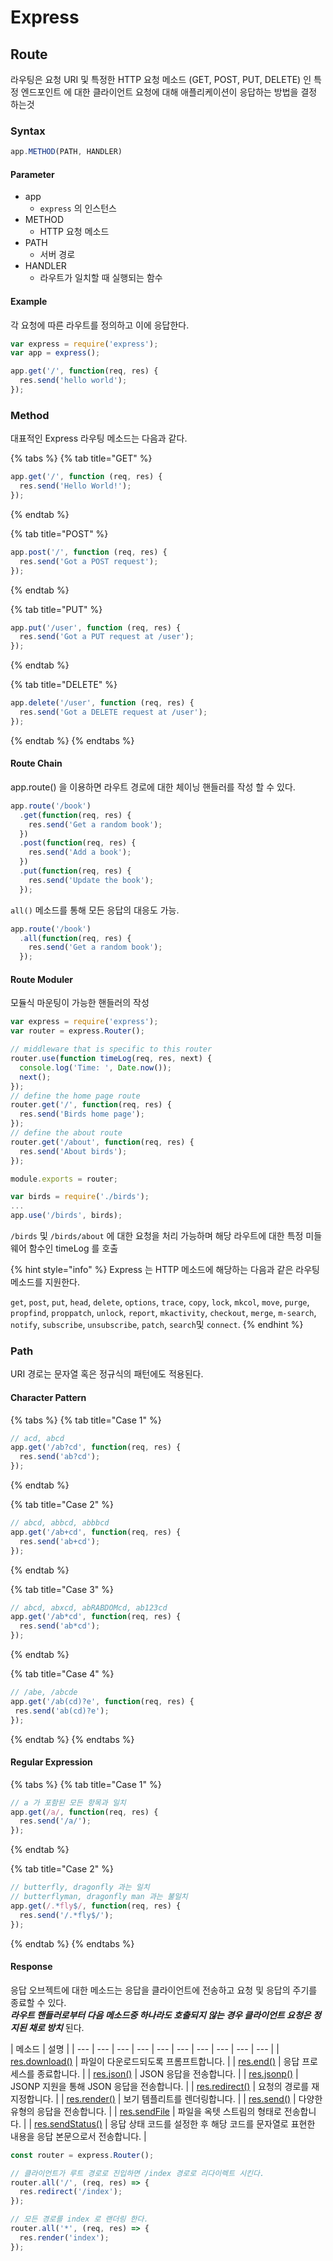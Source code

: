 # Express

## Route

라우팅은 요청 URI 및 특정한 HTTP 요청 메소드 \(GET, POST, PUT, DELETE\) 인 특정 엔드포인트 에 대한 클라이언트 요청에 대해 애플리케이션이 응답하는 방법을 결정 하는것

### Syntax

```javascript
app.METHOD(PATH, HANDLER)
```

#### Parameter

* app
  * `express` 의 인스턴스 
* METHOD
  * HTTP 요청 메소드
* PATH
  * 서버 경로
* HANDLER
  * 라우트가 일치할 때 실행되는 함수

#### Example

각 요청에 따른 라우트를 정의하고 이에 응답한다.

```javascript
var express = require('express');
var app = express();

app.get('/', function(req, res) {
  res.send('hello world');
});
```

### Method

대표적인 Express 라우팅 메소드는 다음과 같다.

{% tabs %}
{% tab title="GET" %}
```javascript
app.get('/', function (req, res) {
  res.send('Hello World!');
});
```
{% endtab %}

{% tab title="POST" %}
```javascript
app.post('/', function (req, res) {
  res.send('Got a POST request');
});
```
{% endtab %}

{% tab title="PUT" %}
```javascript
app.put('/user', function (req, res) {
  res.send('Got a PUT request at /user');
});
```
{% endtab %}

{% tab title="DELETE" %}
```javascript
app.delete('/user', function (req, res) {
  res.send('Got a DELETE request at /user');
});
```
{% endtab %}
{% endtabs %}

#### Route Chain

app.route\(\) 을 이용하면 라우트 경로에 대한 체이닝 핸들러를 작성 할 수 있다.

```javascript
app.route('/book')
  .get(function(req, res) {
    res.send('Get a random book');
  })
  .post(function(req, res) {
    res.send('Add a book');
  })
  .put(function(req, res) {
    res.send('Update the book');
  });
```

`all()` 메소드를 통해 모든 응답의 대응도 가능.

```javascript
app.route('/book')
  .all(function(req, res) {
    res.send('Get a random book');
  });
```

#### Route Moduler

모듈식 마운팅이 가능한 핸들러의 작성 

```javascript
var express = require('express');
var router = express.Router();

// middleware that is specific to this router
router.use(function timeLog(req, res, next) {
  console.log('Time: ', Date.now());
  next();
});
// define the home page route
router.get('/', function(req, res) {
  res.send('Birds home page');
});
// define the about route
router.get('/about', function(req, res) {
  res.send('About birds');
});

module.exports = router;
```

```javascript
var birds = require('./birds');
...
app.use('/birds', birds);
```

`/birds` 및 `/birds/about` 에 대한 요청을 처리 가능하며 해당 라우트에 대한 특정 미들웨어 함수인 timeLog 를 호출

{% hint style="info" %}
Express 는 HTTP 메소드에 해당하는 다음과 같은 라우팅 메소드를 지원한다.

`get`, `post`, `put`, `head`, `delete`, `options`, `trace`, `copy`, `lock`, `mkcol`, `move`, `purge`, `propfind`, `proppatch`, `unlock`, `report`, `mkactivity`, `checkout`, `merge`, `m-search`, `notify`, `subscribe`, `unsubscribe`, `patch`, `search`및 `connect`.
{% endhint %}

### Path 

URI 경로는 문자열 혹은 정규식의 패턴에도 적용된다.

#### Character Pattern

{% tabs %}
{% tab title="Case 1" %}
```javascript
// acd, abcd
app.get('/ab?cd', function(req, res) {
  res.send('ab?cd');
});
```
{% endtab %}

{% tab title="Case 2" %}
```javascript
// abcd, abbcd, abbbcd
app.get('/ab+cd', function(req, res) {
  res.send('ab+cd');
});
```
{% endtab %}

{% tab title="Case 3" %}
```javascript
// abcd, abxcd, abRABDOMcd, ab123cd
app.get('/ab*cd', function(req, res) {
  res.send('ab*cd');
});
```
{% endtab %}

{% tab title="Case 4" %}
```javascript
// /abe, /abcde
app.get('/ab(cd)?e', function(req, res) {
 res.send('ab(cd)?e');
});
```
{% endtab %}
{% endtabs %}

#### Regular Expression 

{% tabs %}
{% tab title="Case 1" %}
```javascript
// a 가 포함된 모든 항목과 일치 
app.get(/a/, function(req, res) {
  res.send('/a/');
});
```
{% endtab %}

{% tab title="Case 2" %}
```javascript
// butterfly, dragonfly 과는 일치 
// butterflyman, dragonfly man 과는 불일치 
app.get(/.*fly$/, function(req, res) {
  res.send('/.*fly$/');
});
```
{% endtab %}
{% endtabs %}

#### Response

응답 오브젝트에 대한 메소드는 응답을 클라이언트에 전송하고 요청 및 응답의 주기를 종료할 수 있다.  
_**라우트 핸들러로부터 다음 메소드중 하나라도 호출되지 않는 경우 클라이언트 요청은 정지된 채로 방치**_ 된다. 

| 메소드 | 설명 |
| --- | --- | --- | --- | --- | --- | --- | --- | --- | --- |
| [res.download\(\)](http://expressjs.com/ko/4x/api.html#res.download) | 파일이 다운로드되도록 프롬프트합니다. |
| [res.end\(\)](http://expressjs.com/ko/4x/api.html#res.end) | 응답 프로세스를 종료합니다. |
| [res.json\(\)](http://expressjs.com/ko/4x/api.html#res.json) | JSON 응답을 전송합니다. |
| [res.jsonp\(\)](http://expressjs.com/ko/4x/api.html#res.jsonp) | JSONP 지원을 통해 JSON 응답을 전송합니다. |
| [res.redirect\(\)](http://expressjs.com/ko/4x/api.html#res.redirect) | 요청의 경로를 재지정합니다. |
| [res.render\(\)](http://expressjs.com/ko/4x/api.html#res.render) | 보기 템플리트를 렌더링합니다. |
| [res.send\(\)](http://expressjs.com/ko/4x/api.html#res.send) | 다양한 유형의 응답을 전송합니다. |
| [res.sendFile](http://expressjs.com/ko/4x/api.html#res.sendFile) | 파일을 옥텟 스트림의 형태로 전송합니다. |
| [res.sendStatus\(\)](http://expressjs.com/ko/4x/api.html#res.sendStatus) | 응답 상태 코드를 설정한 후 해당 코드를 문자열로 표현한 내용을 응답 본문으로서 전송합니다. |

```javascript
const router = express.Router();

// 클라이언트가 루트 경로로 진입하면 /index 경로로 리다이렉트 시킨다.
router.all('/', (req, res) => {
  res.redirect('/index');
});

// 모든 경로를 index 로 랜더링 한다.
router.all('*', (req, res) => {
  res.render('index');
});
```

